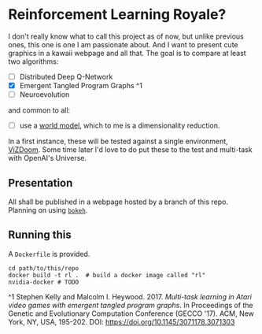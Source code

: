# Reinforcement Learning Royale?

I don't really know what to call this project as of now, but unlike previous ones, this one is one I am passionate about. And I want to present cute graphics in a kawaii webpage and all that. The goal is to compare at least two algorithms:
- [ ] Distributed Deep Q-Network 
- [x] Emergent Tangled Program Graphs ^1
- [ ] Neuroevolution

and common to all:
- [ ] use a [world model](https://worldmodels.github.io/), which to me is a dimensionality reduction.

In a first instance, these will be tested against a single environment, [ViZDoom](http://vizdoom.cs.put.edu.pl/). Some time later I'd love to do put these to the test and multi-task with OpenAI's Universe.

## Presentation

All shall be published in a webpage hosted by a branch of this repo. Planning on using [`bokeh`](https://bokeh.pydata.org/en/latest/).

## Running this

A `Dockerfile` is provided.

```
cd path/to/this/repo
docker build -t rl .  # build a docker image called "rl"
nvidia-docker # TODO
```


^1 Stephen Kelly and Malcolm I. Heywood. 2017. _Multi-task learning in Atari video games with emergent tangled program graphs_. In Proceedings of the Genetic and Evolutionary Computation Conference (GECCO '17). ACM, New York, NY, USA, 195-202. DOI: https://doi.org/10.1145/3071178.3071303 
